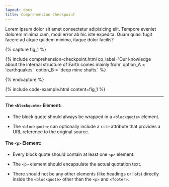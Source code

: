 ```yaml
---
layout: docs
title: Comprehension Checkpoint
---
```

				
Lorem ipsum dolor sit amet consectetur adipisicing elit. Tempore eveniet dolorem minima cum, modi error ab hic iste expedita. Quam quasi fugit facere ad atque quidem minima, itaque dolor facilis?

{% capture fig_1 %}

{% include comprehension-checkpoint.html
    cp_label='Our knowledge about the internal structure of Earth comes mainly from'
    option_A = 'earthquakes.'
    option_B = 'deep mine shafts.'
%}

{% endcapture %}

{% include code-example.html content=fig_1 %}

<hr class="margin-y-4" />

#### The `<blockquote>` Element:

- The block quote should always be wrapped in a `<blockquote>` element.
  
- The `<blockquote>` can optionally include a `cite` attribute that provides a URL reference to the original source.

#### The `<p>` Element:

- Every block quote should contain at least one `<p>` element.
  
- The `<p>` element should encapsulate the actual quotation text.
  
- There should not be any other elements (like headings or lists) directly inside the `<blockquote>` other than the `<p>` and `<footer>`.